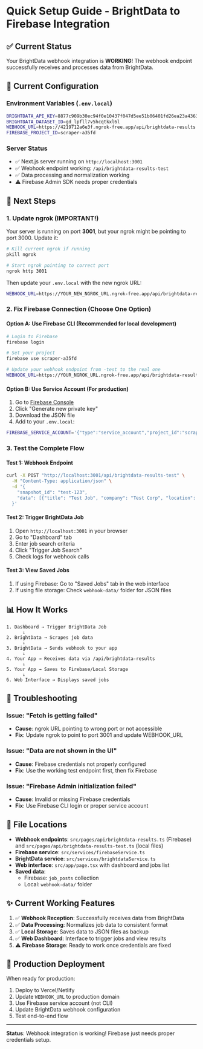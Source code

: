 # Quick Setup Guide - BrightData to Firebase Integration

## ✅ Current Status

Your BrightData webhook integration is **WORKING**! The webhook endpoint successfully receives and processes data from BrightData.

## 🔧 Current Configuration

### Environment Variables (`.env.local`)
```bash
BRIGHTDATA_API_KEY=8877c909b30ec94f0e10437f047d5ee51b06401fd26ea23a436340525b4a2905
BRIGHTDATA_DATASET_ID=gd_lpfll7v5hcqtkxl6l
WEBHOOK_URL=https://4219712a6e3f.ngrok-free.app/api/brightdata-results
FIREBASE_PROJECT_ID=scraper-a35fd
```

### Server Status
- ✅ Next.js server running on `http://localhost:3001`
- ✅ Webhook endpoint working: `/api/brightdata-results-test`
- ✅ Data processing and normalization working
- ⚠️ Firebase Admin SDK needs proper credentials

## 🚀 Next Steps

### 1. Update ngrok (IMPORTANT!)
Your server is running on port **3001**, but your ngrok might be pointing to port 3000. Update it:

```bash
# Kill current ngrok if running
pkill ngrok

# Start ngrok pointing to correct port
ngrok http 3001
```

Then update your `.env.local` with the new ngrok URL:
```bash
WEBHOOK_URL=https://YOUR_NEW_NGROK_URL.ngrok-free.app/api/brightdata-results-test
```

### 2. Fix Firebase Connection (Choose One Option)

#### Option A: Use Firebase CLI (Recommended for local development)
```bash
# Login to Firebase
firebase login

# Set your project
firebase use scraper-a35fd

# Update your webhook endpoint from -test to the real one
WEBHOOK_URL=https://YOUR_NGROK_URL.ngrok-free.app/api/brightdata-results
```

#### Option B: Use Service Account (For production)
1. Go to [Firebase Console](https://console.firebase.google.com/project/scraper-a35fd/settings/serviceaccounts/adminsdk)
2. Click "Generate new private key"
3. Download the JSON file
4. Add to your `.env.local`:
```bash
FIREBASE_SERVICE_ACCOUNT='{"type":"service_account","project_id":"scraper-a35fd",...}'
```

### 3. Test the Complete Flow

#### Test 1: Webhook Endpoint
```bash
curl -X POST "http://localhost:3001/api/brightdata-results-test" \
  -H "Content-Type: application/json" \
  -d '{
    "snapshot_id": "test-123",
    "data": [{"title": "Test Job", "company": "Test Corp", "location": "Test City"}]
  }'
```

#### Test 2: Trigger BrightData Job
1. Open `http://localhost:3001` in your browser
2. Go to "Dashboard" tab
3. Enter job search criteria
4. Click "Trigger Job Search"
5. Check logs for webhook calls

#### Test 3: View Saved Jobs
1. If using Firebase: Go to "Saved Jobs" tab in the web interface
2. If using file storage: Check `webhook-data/` folder for JSON files

## 📊 How It Works

```
1. Dashboard → Trigger BrightData Job
      ↓
2. BrightData → Scrapes job data
      ↓
3. BrightData → Sends webhook to your app
      ↓
4. Your App → Receives data via /api/brightdata-results
      ↓
5. Your App → Saves to Firebase/Local Storage
      ↓
6. Web Interface → Displays saved jobs
```

## 🐛 Troubleshooting

### Issue: "Fetch is getting failed"
- **Cause**: ngrok URL pointing to wrong port or not accessible
- **Fix**: Update ngrok to point to port 3001 and update WEBHOOK_URL

### Issue: "Data are not shown in the UI"
- **Cause**: Firebase credentials not properly configured
- **Fix**: Use the working test endpoint first, then fix Firebase

### Issue: "Firebase Admin initialization failed"
- **Cause**: Invalid or missing Firebase credentials
- **Fix**: Use Firebase CLI login or proper service account

## 📁 File Locations

- **Webhook endpoints**: `src/pages/api/brightdata-results.ts` (Firebase) and `src/pages/api/brightdata-results-test.ts` (local files)
- **Firebase service**: `src/services/firebaseService.ts`
- **BrightData service**: `src/services/brightdataService.ts`
- **Web interface**: `src/app/page.tsx` with dashboard and jobs list
- **Saved data**:
  - Firebase: `job_posts` collection
  - Local: `webhook-data/` folder

## ✨ Current Working Features

1. ✅ **Webhook Reception**: Successfully receives data from BrightData
2. ✅ **Data Processing**: Normalizes job data to consistent format
3. ✅ **Local Storage**: Saves data to JSON files as backup
4. ✅ **Web Dashboard**: Interface to trigger jobs and view results
5. ⚠️ **Firebase Storage**: Ready to work once credentials are fixed

## 🔄 Production Deployment

When ready for production:

1. Deploy to Vercel/Netlify
2. Update `WEBHOOK_URL` to production domain
3. Use Firebase service account (not CLI)
4. Update BrightData webhook configuration
5. Test end-to-end flow

---

**Status**: Webhook integration is working! Firebase just needs proper credentials setup.